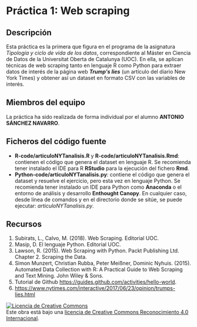 # Práctica 1: Web scraping
## Descripción
Esta práctica es la primera que figura en el programa de la asignatura <i>Tipología y ciclo de vida de los datos</i>, correspondiente al Máster en Ciencia de Datos de la Universitat Oberta de Catalunya (UOC). En ella, se aplican técnicas de web scraping tanto en lenguaje R como Python para extraer datos de interés de la página web <i><b>Trump's lies</b></i> (un artículo del diario New York Times) y obtener así un dataset en formato CSV con las variables de interés.



## Miembros del equipo
La práctica ha sido realizada de forma individual por el alumno <b>ANTONIO SÁNCHEZ NAVARRO</b>.
## Ficheros del código fuente
- <b>R-code/articuloNYTanalisis.R</b> y <b>R-code/articuloNYTanalisis.Rmd</b>: contienen el código que genera el dataset en lenguaje R. Se recomienda tener instalado el IDE para R <b>RStudio</b> para la ejecución del fichero <b>Rmd</b>.
- <b>Python-code/articuloNYTanalisis.py</b>: contiene el código que genera el dataset y resuelve el ejercicio, pero esta vez en lenguaje Python. Se recomienda tener instalado un IDE para Python como <b>Anaconda</b> o el entorno de análisis y desarrollo <b>Enthought Canopy</b>. En cualquier caso, desde línea de comandos y en el directorio donde se sitúe, se puede ejecutar: <i>articuloNYTanalisis.py</i>.
## Recursos
1.	Subirats, L., Calvo, M. (2018). Web Scraping. Editorial UOC. 
2.	Masip, D. El lenguaje Python. Editorial UOC. 
3.	Lawson, R. (2015). Web Scraping with Python. Packt Publishing Ltd. Chapter 2. 
Scraping the Data.  
4.	Simon Munzert, Christian Rubba, Peter Meißner, Dominic Nyhuis. (2015). Automated Data Collection with R: A Practical Guide to   Web Scraping and Text Mining. John Wiley & Sons. 
5.	Tutorial de Github https://guides.github.com/activities/hello-world.  
6.	https://www.nytimes.com/interactive/2017/06/23/opinion/trumps-lies.html

<a rel="license" href="http://creativecommons.org/licenses/by/4.0/"><img alt="Licencia de Creative Commons" style="border-width:0" src="https://i.creativecommons.org/l/by/4.0/88x31.png" /></a><br />Este obra está bajo una <a rel="license" href="http://creativecommons.org/licenses/by/4.0/">licencia de Creative Commons Reconocimiento 4.0 Internacional</a>.

